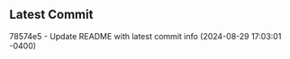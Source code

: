 
## Latest Commit
78574e5 - Update README with latest commit info (2024-08-29 17:03:01 -0400) <Yunxi-Zhou>
